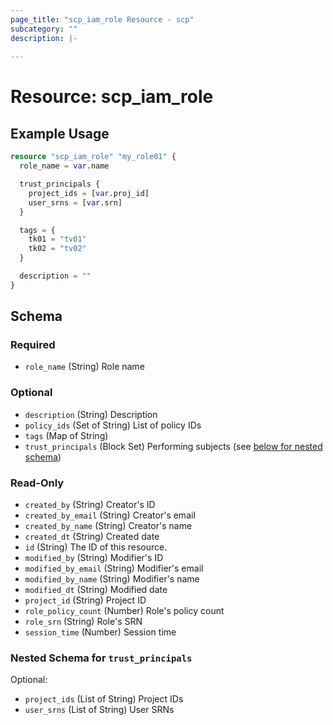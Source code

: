 ```yaml
---
page_title: "scp_iam_role Resource - scp"
subcategory: ""
description: |-
  
---
```


# Resource: scp_iam_role




## Example Usage

```terraform
resource "scp_iam_role" "my_role01" {
  role_name = var.name

  trust_principals {
    project_ids = [var.proj_id]
    user_srns = [var.srn]
  }

  tags = {
    tk01 = "tv01"
    tk02 = "tv02"
  }

  description = ""
}
```

<!-- schema generated by tfplugindocs -->
## Schema

### Required

- `role_name` (String) Role name

### Optional

- `description` (String) Description
- `policy_ids` (Set of String) List of policy IDs
- `tags` (Map of String)
- `trust_principals` (Block Set) Performing subjects (see [below for nested schema](#nestedblock--trust_principals))

### Read-Only

- `created_by` (String) Creator's ID
- `created_by_email` (String) Creator's email
- `created_by_name` (String) Creator's name
- `created_dt` (String) Created date
- `id` (String) The ID of this resource.
- `modified_by` (String) Modifier's ID
- `modified_by_email` (String) Modifier's email
- `modified_by_name` (String) Modifier's name
- `modified_dt` (String) Modified date
- `project_id` (String) Project ID
- `role_policy_count` (Number) Role's policy count
- `role_srn` (String) Role's SRN
- `session_time` (Number) Session time

<a id="nestedblock--trust_principals"></a>
### Nested Schema for `trust_principals`

Optional:

- `project_ids` (List of String) Project IDs
- `user_srns` (List of String) User SRNs
